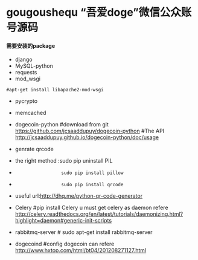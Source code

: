 # gougoushequ “吾爱doge”微信公众账号源码

#### 需要安装的package
*    django
*    MySQL-python
*    requests
*    mod_wsgi
<pre><code>#apt-get install libapache2-mod-wsgi</code></pre>
*    pycrypto 
*    memcached
*    dogecoin-python #download from git   https://github.com/jcsaaddupuy/dogecoin-python
                    #The API             http://jcsaaddupuy.github.io/dogecoin-python/doc/usage
*    genrate qrcode
*    the right method :sudo pip uninstall PIL
*                      sudo pip install pillow
*                      sudo pip install qrcode
*    useful url:http://dhq.me/python-qr-code-generator

*    Celery     #pip install Celery  u must get celery as daemon refere http://celery.readthedocs.org/en/latest/tutorials/daemonizing.html?highlight=daemon#generic-init-scripts
*    rabbitmq-server         #  sudo apt-get install rabbitmq-server
*    dogecoind  #config dogecoin can refere http://www.hxtop.com/html/bt04/201208271127.html

